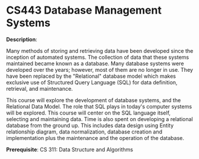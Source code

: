 # CS443 Database Management Systems
**Description**:

Many methods of storing and retrieving data have been developed since the inception of automated systems. The collection of data that these systems maintained became known as a database. Many database systems were developed over the years; however, most of them are no longer in use. They have been replaced by the "Relational" database model which makes exclusive use of Structured Query Language (SQL) for data definition, retrieval, and maintenance.

This course will explore the development of database systems, and the Relational Data Model. The role that SQL plays in today's computer systems will be explored. This course will center on the SQL language itself, selecting and maintaining data. Time is also spent on developing a relational database from the ground up. This includes data design using Entity relationship diagram, data normalization, database creation and implementation plus the maintenance and the operation of the database.

**Prerequisite**: 
CS 311: Data Structure and Algorithms
